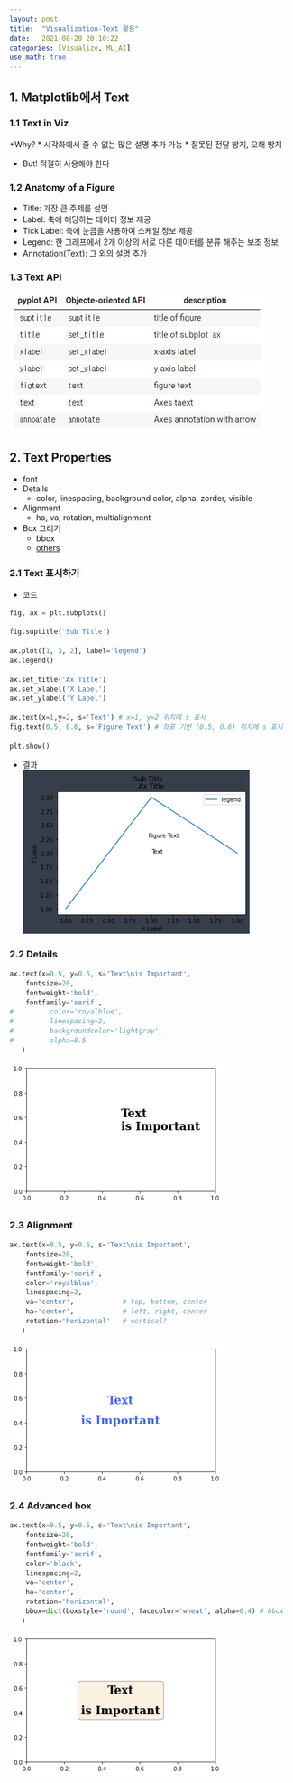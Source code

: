 ```yaml
---
layout: post
title:  "Visualization-Text 활용"
date:   2021-08-20 20:10:22
categories: [Visualize, ML_AI]
use_math: true
---
```


## 1. Matplotlib에서 Text
### 1.1 Text in Viz
*Why?
	* 시각화에서 줄 수 없는 많은 설명 추가 가능
	* 잘못된 전달 방지, 오해 방지
* But! 적절히 사용해야 한다

### 1.2 Anatomy of a Figure
* Title: 가장 큰 주제를 설명
* Label: 축에 해당하는 데이터 정보 제공
* Tick Label: 축에 눈금을 사용하여 스케일 정보 제공
* Legend: 한 그래프에서 2개 이상의 서로 다른 데이터를 분류 해주는 보조 정보
* Annotation(Text): 그 외의 설명 추가

### 1.3 Text API
![](/assets/image/Viz/text_1.PNG)


## 2. Text Properties
* font
* Details 
	* color, linespacing, background color, alpha, zorder, visible
* Alignment
	* ha, va, rotation, multialignment
* Box 그리기
	* bbox
	* [others](https://matplotlib.org/stable/gallery/shapes_and_collections/fancybox_demo.html)
### 2.1 Text 표시하기
* 코드

```python
fig, ax = plt.subplots()

fig.suptitle('Sub Title')

ax.plot([1, 3, 2], label='legend')
ax.legend()

ax.set_title('Ax Title')
ax.set_xlabel('X Label')
ax.set_ylabel('Y Label')

ax.text(x=1,y=2, s='Text') # x=1, y=2 위치에 s 표시
fig.text(0.5, 0.6, s='Figure Text') # 좌표 기반 (0.5, 0.6) 위치에 s 표시

plt.show()
```

* 결과  
![](/assets/image/Viz/text_2.PNG)

### 2.2 Details

```python
ax.text(x=0.5, y=0.5, s='Text\nis Important',
	fontsize=20,
	fontweight='bold',
	fontfamily='serif',
#         color='royalblue',
#         linespacing=2,
#         backgroundcolor='lightgray',
#         alpha=0.5
   )
```  
![](/assets/image/Viz/text_4.PNG)

### 2.3 Alignment

```python
ax.text(x=0.5, y=0.5, s='Text\nis Important',
	fontsize=20,
	fontweight='bold',
	fontfamily='serif',
	color='royalblue',
	linespacing=2,
	va='center', 			# top, bottom, center
	ha='center', 			# left, right, center
	rotation='horizontal' 	# vertical?
   )
```  
![](/assets/image/Viz/text_5.PNG)

### 2.4 Advanced box

```python
ax.text(x=0.5, y=0.5, s='Text\nis Important',
	fontsize=20,
	fontweight='bold',
	fontfamily='serif',
	color='black',
	linespacing=2,
	va='center', 
	ha='center', 
	rotation='horizontal',
	bbox=dict(boxstyle='round', facecolor='wheat', alpha=0.4) # bbox
   )

```  
![](/assets/image/Viz/text_6.PNG)
